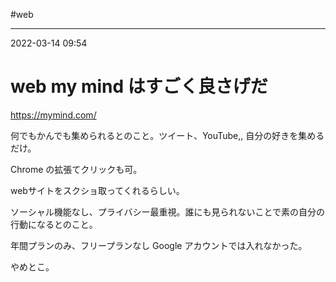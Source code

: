 #web 

---
2022-03-14  09:54

# web    my mind はすごく良さげだ

https://mymind.com/

何でもかんでも集められるとのこと。ツイート、YouTube,,
自分の好きを集めるだけ。

Chrome の拡張てクリックも可。

webサイトをスクショ取ってくれるらしい。

ソーシャル機能なし、プライバシー最重視。誰にも見られないことで素の自分の行動になるとのこと。

年間プランのみ、フリープランなし
Google アカウントでは入れなかった。

やめとこ。


